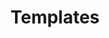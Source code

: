 ---
title: "Templates"
# meta description
description: ""
layout: templates
weight: 3
draft: false
---